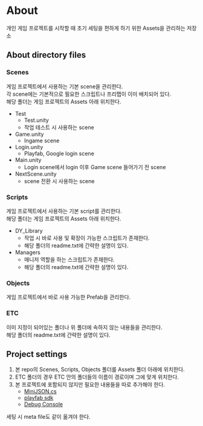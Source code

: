 # About

개인 게임 프로젝트를 시작할 때 초기 세팅을 편하게 하기 위한 Assets을 관리하는 저장소

## About directory files

### Scenes

게임 프로젝트에서 사용하는 기본 scene을 관리한다.  
각 scene에는 기본적으로 필요한 스크립트나 프리팹이 이미 배치되어 있다.  
해당 폴더는 게임 프로젝트의 Assets 아래 위치한다.

- Test
  - Test.unity
  - 작업 테스트 시 사용하는 scene
- Game.unity
  - Ingame scene
- Login.unity
  - Playfab, Google login scene
- Main.unity
  - Login scene에서 login 이후 Game scene 들어가기 전 scene
- NextScene.unity
  - scene 전환 시 사용하는 scene

### Scripts

게임 프로젝트에서 사용하는 기본 script를 관리한다.  
해당 폴더는 게임 프로젝트의 Assets 아래 위치한다.

- DY_Library
  - 작업 시 바로 사용 및 확장이 가능한 스크립트가 존재한다.
  - 해당 폴더의 readme.txt에 간략한 설명이 있다.
- Managers
  - 매니저 역할을 하는 스크립트가 존재한다.
  - 해당 폴더의 readme.txt에 간략한 설명이 있다.

### Objects

게임 프로젝트에서 바로 사용 가능한 Prefab을 관리한다.  

### ETC

이미 지정이 되어있는 폴더나 위 폴더에 속하지 않는 내용들을 관리한다.  
해당 폴더의 readme.txt에 간략한 설명이 있다.

## Project settings

1. 본 repo의 Scenes, Scripts, Objects 폴더를 Assets 폴더 아래에 위치한다.
2. ETC 폴더의 경우 ETC 안의 폴더들의 이름이 경로이며 그에 맞게 위치한다.
3. 본 프로젝트에 포함되지 않지만 필요한 내용들을 따로 추가해야 한다.
    - [MiniJSON.cs](https://gist.github.com/darktable/1411710)
    - [playfab sdk](https://learn.microsoft.com/ko-kr/gaming/playfab/sdks/unity3d/installing-unity3d-sdk)
    - [Debug Console](https://assetstore.unity.com/packages/tools/gui/in-game-debug-console-68068)

세팅 시 meta file도 같이 옮겨야 한다.
